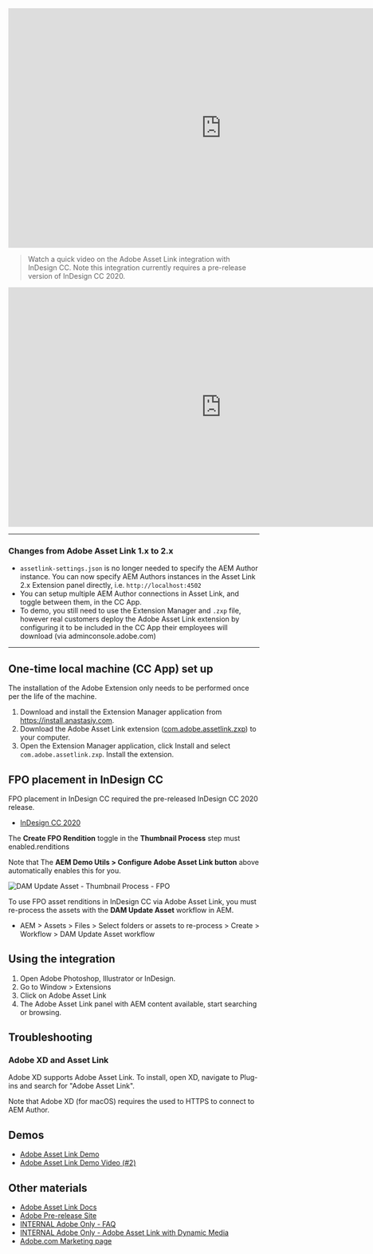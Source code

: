 
<iframe title="Adobe Video Publishing Cloud Player" width="854" height="480" src="https://video.tv.adobe.com/v/21718/?quality=12&autoplay=false&hidetitle=true&marketingtech.adobe.analytics.additionalAccounts=tmdtmdaemdemoutilsprod" frameborder="0" webkitallowfullscreen 
mozallowfullscreen allowfullscreen scrolling="no"></iframe>

> Watch a quick video on the Adobe Asset Link integration with InDesign CC.
> Note this integration currently requires a pre-release version of InDesign CC 2020.

<iframe title="Adobe Video Publishing Cloud Player" width="854" height="480" src="https://video.tv.adobe.com/v/28988/?quality=12&autoplay=false&hidetitle=true&marketingtech.adobe.analytics.additionalAccounts=tmdtmdaemdemoutilsprod" frameborder="0" webkitallowfullscreen
mozallowfullscreen allowfullscreen scrolling="no"></iframe>

---

### Changes from Adobe Asset Link 1.x to 2.x

* `assetlink-settings.json` is no longer needed to specify the AEM Author instance. You can now specify AEM Authors instances in the Asset Link 2.x Extension panel directly, i.e. `http://localhost:4502`
* You can setup multiple AEM Author connections in Asset Link, and toggle between them, in the CC App.
* To demo, you still need to use the Extension Manager and `.zxp` file, however real customers deploy the Adobe Asset Link extension by configuring it to be included in the CC App their employees will download (via adminconsole.adobe.com)

---
 
## One-time local machine (CC App) set up
 
The installation of the Adobe Extension only needs to be performed once per the life of the machine.

<ol>
    <li>Download and install the Extension Manager application from <a href="https://install.anastasiy.com"   x-cq-linkchecker="skip" target="_blank" >https://install.anastasiy.com</a>.
    <li>Download the Adobe Asset Link extension (<a href="https://link.enablementadobe.com/asset-link-zxp"  x-cq-linkchecker="skip" target="_blank">com.adobe.assetlink.zxp</a>) to your computer.
    <li>Open the Extension Manager application, click Install and select <code>com.adobe.assetlink.zxp</code>. Install the extension.
</ol>

<!-- CLOUD-SERVICE_INSTRUCTIONS -->

<!-- QUICKSTART_INSTRUCTIONS -->

<!-- 65_INSTRUCTIONS -->

## FPO placement in InDesign CC

FPO placement in InDesign CC required the pre-released InDesign CC 2020 release.

* <a x-cq-linkchecker="skip" href="http://link.enablementadobe.com/asset-link-indesign-cc-2020">InDesign CC 2020</a>

The __Create FPO Rendition__ toggle in the __Thumbnail Process__ step must enabled.renditions

Note that The __AEM Demo Utils > Configure Adobe Asset Link button__ above automatically enables this for you.

![DAM Update Asset - Thumbnail Process - FPO](./adobe-asset-link/images/fpo-renditions.png)

To use FPO asset renditions in InDesign CC via Adobe Asset Link, you must re-process the assets with the __DAM Update Asset__ workflow in AEM.

* AEM > Assets > Files > Select folders or assets to re-process > Create > Workflow > DAM Update Asset workflow

## Using the integration

1. Open Adobe Photoshop, Illustrator or InDesign.
2. Go to Window > Extensions
3. Click on Adobe Asset Link
4. The Adobe Asset Link panel with AEM content available, start searching or browsing.

## Troubleshooting

### Adobe XD and Asset Link

Adobe XD supports Adobe Asset Link. To install, open XD, navigate to Plug-ins and search for "Adobe Asset Link".

Note that Adobe XD (for macOS) requires the used to HTTPS to connect to AEM Author.

## Demos

* [Adobe Asset Link Demo](https://internal.adobedemo.com/content/demo-hub/en/demos/external/europa-creative-cloudinappexperience.html)
* [Adobe Asset Link Demo Video (#2)](https://www.adobe.com/marketing/experience-manager-assets/adobe-asset-link.html)

## Other materials

* [Adobe Asset Link Docs](https://www.adobe.com/creativecloud/business/enterprise/adobe-asset-link.html)
* [Adobe Pre-release Site](https://www.adobeprerelease.com/beta/12CD68B7-238C-47F0-A211-C86DCFB57145)
* [INTERNAL Adobe Only - FAQ](https://adobe.ly/2C5Dj5C)
* [INTERNAL Adobe Only - Adobe Asset Link with Dynamic Media](https://wiki.corp.adobe.com/display/~gklebus/Set+up+Europa+and+Dynamic+Media+on+AEM+6.4+L21) 
* [Adobe.com Marketing page](https://www.adobe.com/creativecloud/business/enterprise/adobe-asset-link.html)
